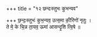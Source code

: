 +++
title = "१२ छन्दःस्तुभः कुभन्यव"

+++
छ॒न्दः॒स्तुभः॑ कुभ॒न्यव॒ उत्स॒मा की॒रिणो॑ नृतुः ।  
ते मे॒ के चि॒न्न ता॒यव॒ ऊमा॑ आसन्दृ॒शि त्वि॒षे ॥
